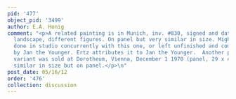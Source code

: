 ```yaml
---
pid: '477'
object_pid: '3499'
author: E.A. Honig
comment: "<p>A related painting is in Munich, inv. #830, signed and dated 1608: same
  landscape, different figures. On panel but very similar in size. Might have been
  done in studio concurrently with this one, or left unfinished and completed later
  by Jan the Younger. Ertz attributes it to Jan the Younger.  Another pretty close
  variant was sold at Dorotheum, Vienna, December 1 1970 (panel, 29 x 43) -- again
  similar in size but on panel.</p>\n"
post_date: 05/16/12
order: '476'
collection: discussion
---
```

